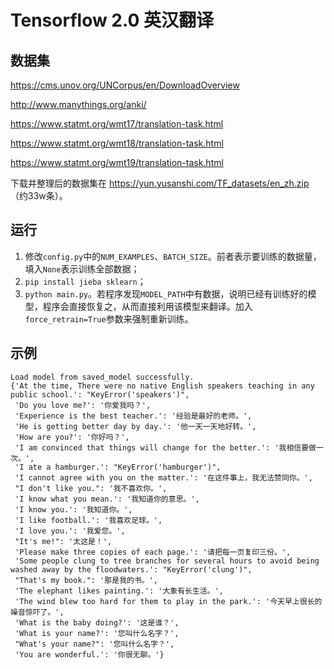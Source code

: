 # Tensorflow 2.0 英汉翻译

## 数据集

https://cms.unov.org/UNCorpus/en/DownloadOverview

http://www.manythings.org/anki/

https://www.statmt.org/wmt17/translation-task.html

https://www.statmt.org/wmt18/translation-task.html

https://www.statmt.org/wmt19/translation-task.html

下载并整理后的数据集在 https://yun.yusanshi.com/TF_datasets/en_zh.zip （约33w条）。

## 运行

1. 修改`config.py`中的`NUM_EXAMPLES`、`BATCH_SIZE`。前者表示要训练的数据量，填入`None`表示训练全部数据；
2. `pip install jieba sklearn`；
3. `python main.py`。若程序发现`MODEL_PATH`中有数据，说明已经有训练好的模型，程序会直接恢复之，从而直接利用该模型来翻译。加入`force_retrain=True`参数来强制重新训练。

## 示例

```
Load model from saved_model successfully.
{'At the time, There were no native English speakers teaching in any public school.': "KeyError('speakers')",
 'Do you love me?': '你爱我吗？',
 'Experience is the best teacher.': '经验是最好的老师。',
 'He is getting better day by day.': '他一天一天地好转。',
 'How are you?': '你好吗？',
 'I am convinced that things will change for the better.': '我相信要做一次。',
 'I ate a hamburger.': "KeyError('hamburger')",
 'I cannot agree with you on the matter.': '在这件事上，我无法赞同你。',
 "I don't like you.": '我不喜欢你。',
 'I know what you mean.': '我知道你的意思。',
 'I know you.': '我知道你。',
 'I like football.': '我喜欢足球。',
 'I love you.': '我爱您。',
 "It's me!": '太这是！',
 'Please make three copies of each page.': '请把每一页复印三份。',
 'Some people clung to tree branches for several hours to avoid being washed away by the floodwaters.': "KeyError('clung')",
 "That's my book.": '那是我的书。',
 'The elephant likes painting.': '大象有长生活。',
 'The wind blew too hard for them to play in the park.': '今天早上很长的噪音惊吓了。',
 'What is the baby doing?': '这是谁？',
 'What is your name?': '您叫什么名字？',
 "What's your name?": '您叫什么名字？',
 'You are wonderful.': '你很无聊。'}
```

